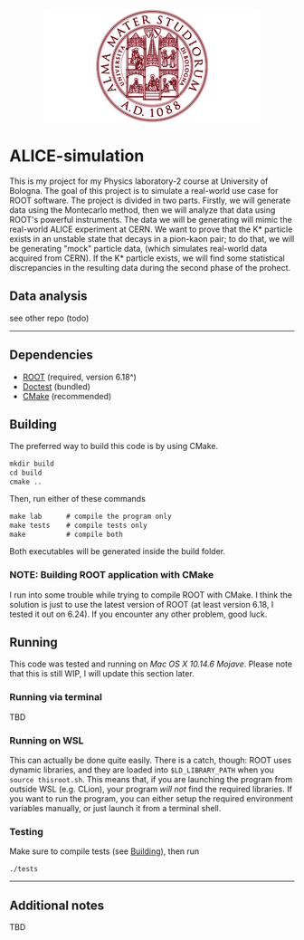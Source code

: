 <div align="center">
  <img alt="Alma Mater Studiorum Logo" src="assets/unibo-logo.png">
</div>

# ALICE-simulation
This is my project for my Physics laboratory-2 course at University of Bologna.
The goal of this project is to simulate a real-world use case for ROOT software.
The project is divided in two parts. Firstly, we will generate data using the
Montecarlo method, then we will analyze that data using ROOT's powerful
instruments. The data we will be generating will mimic the real-world ALICE
experiment at CERN. We want to prove that the K* particle exists in an unstable
state that decays in a pion-kaon pair; to do that, we will be generating "mock"
particle data, (which simulates real-world data acquired from CERN).
If the K* particle exists, we will find some statistical discrepancies in the
resulting data during the second phase of the prohect.

## Data analysis
see other repo (todo)

--------------------------------------------------------------------------------

## Dependencies
- [ROOT](https://root.cern/) (required, version 6.18^)
- [Doctest](https://github.com/onqtam/doctest) (bundled)
- [CMake](https://cmake.org/) (recommended)

## Building
The preferred way to build this code is by using CMake.
```shell
mkdir build
cd build
cmake ..
```
Then, run either of these commands
```shell
make lab      # compile the program only
make tests    # compile tests only
make          # compile both
```
Both executables will be generated inside the build folder.

### NOTE: Building ROOT application with CMake
I run into some trouble while trying to compile ROOT with CMake.
I think the solution is just to use the latest version of ROOT (at least
version 6.18, I tested it out on 6.24). If you encounter any other problem,
good luck.

## Running
This code was tested and running on _Mac OS X 10.14.6 Mojave_.
Please note that this is still WIP, I will update this section later.

### Running via terminal
TBD

### Running on WSL
This can actually be done quite easily. There is a catch, though: ROOT uses
dynamic libraries, and they are loaded into `$LD_LIBRARY_PATH` when you
`source thisroot.sh`. This means that, if you are launching the program from
outside WSL (e.g. CLion), your program _will not_ find the required libraries.
If you want to run the program, you can either setup the required environment
variables manually, or just launch it from a terminal shell.

### Testing
Make sure to compile tests (see [Building](#building)), then run
```shell
./tests
```

--------------------------------------------------------------------------------

## Additional notes
TBD

